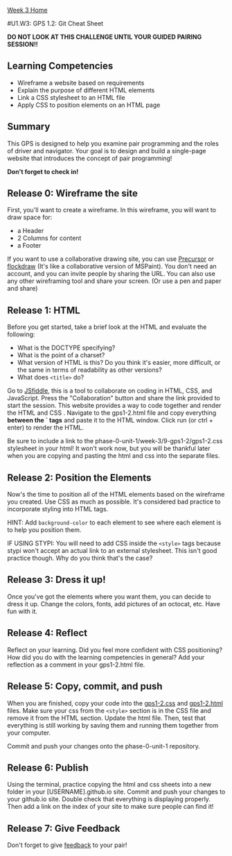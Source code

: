 [Week 3 Home](../)

#U1.W3: GPS 1.2: Git Cheat Sheet

**DO NOT LOOK AT THIS CHALLENGE UNTIL YOUR GUIDED PAIRING SESSION!!**

## Learning Competencies
  - Wireframe a website based on requirements
  - Explain the purpose of different HTML elements
  - Link a CSS stylesheet to an HTML file
  - Apply CSS to position elements on an HTML page

## Summary
This GPS is designed to help you examine pair programming and the roles of driver and navigator. Your goal is to design and build a single-page website that introduces the concept of pair programming!

**Don't forget to check in!**

## Release 0: Wireframe the site
First, you'll want to create a wireframe. In this wireframe, you will want to draw space for:
- a Header
- 2 Columns for content
- a Footer

If you want to use a collaborative drawing site, you can use [Precursor](https://prcrsr.com/) or [flockdraw](http://flockdraw.com) (It's like a collaborative version of MSPaint). You don't need an account, and you can invite people by sharing the URL. You can also use any other wireframing tool and share your screen. (Or use a pen and paper and share)

## Release 1: HTML
Before you get started, take a brief look at the HTML and evaluate the following:

- What is the DOCTYPE specifying?
- What is the point of a charset?
- What version of HTML is this? Do you think it's easier, more difficult, or the same in terms of readability as other versions?
- What does `<title>` do?

Go to [JSfiddle](jsfiddle.net), this is a tool to collaborate on coding in HTML, CSS, and JavaScript. Press the "Collaboration" button and share the link provided to start the session. This website provides a way to code together and render the HTML and CSS . Navigate to the gps1-2.html file and copy everything **between the `<body> tags** and paste it to the HTML window. Click run (or ctrl + enter) to render the HTML.

Be sure to include a link to the phase-0-unit-1/week-3/9-gps1-2/gps1-2.css stylesheet in your html! It won't work now, but you will be thankful later when you are copying and pasting the html and css into the separate files.

## Release 2: Position the Elements
Now's the time to position all of the HTML elements based on the wireframe you created. Use CSS as much as possible. It's considered bad practice to incorporate styling into HTML tags.

HINT: Add `background-color` to each element to see where each element is to help you position them.

IF USING STYPI: You will need to add CSS inside the `<style>` tags because stypi won't accept an actual link to an external stylesheet. This isn't good practice though. Why do you think that's the case?

## Release 3: Dress it up!
Once you've got the elements where you want them, you can decide to dress it up. Change the colors, fonts, add pictures of an octocat, etc. Have fun with it.

## Release 4: Reflect

Reflect on your learning. Did you feel more confident with CSS positioning? How did you do with the learning competencies in general? Add your reflection as a comment in your gps1-2.html file.

## Release 5: Copy, commit, and push
When you are finished, copy your code into the [gps1-2.css](gps1-2.css) and [gps1-2.html](gps1-2.html) files. Make sure your css from the `<style>` section is in the CSS file and remove it from the HTML section. Update the html file. Then, test that everything is still  working by saving them and running them together from your computer.

Commit and push your changes onto the phase-0-unit-1 repository.

## Release 6: Publish
Using the terminal, practice copying the html and css sheets into a new folder in your [USERNAME].github.io site. Commit and push your changes to your github.io site. Double check that everything is displaying properly. Then add a link on the index of your site to make sure people can find it!

## Release 7: Give Feedback
Don't forget to give [feedback](https://socrates.devbootcamp.com/feedback/new) to your pair!
